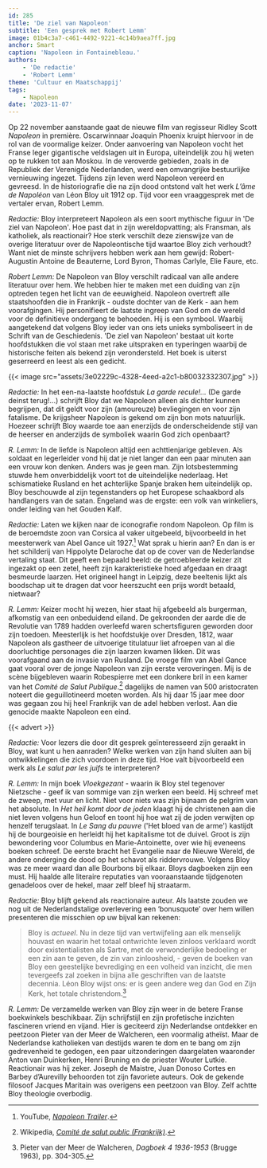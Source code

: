 ```yaml
---
id: 285
title: 'De ziel van Napoleon'
subtitle: 'Een gesprek met Robert Lemm'
image: 01b4c3a7-c461-4492-9221-4c14b9aea7ff.jpg
anchor: Smart
caption: 'Napoleon in Fontainebleau.'
authors:
    - 'De redactie'
    - 'Robert Lemm'
theme: 'Cultuur en Maatschappij'
tags:
    - Napoleon
date: '2023-11-07'
---
```


Op 22 november aanstaande gaat de nieuwe film van regisseur Ridley Scott *Napoleon* in première. Oscarwinnaar Joaquin Phoenix kruipt hiervoor in de rol van de voormalige keizer. Onder aanvoering van Napoleon vocht het Franse leger gigantische veldslagen uit in Europa, uiteindelijk zou hij weten op te rukken tot aan Moskou. In de veroverde gebieden, zoals in de Republiek der Verenigde Nederlanden, werd een omvangrijke bestuurlijke vernieuwing ingezet. Tijdens zijn leven werd Napoleon vereerd en gevreesd. In de historiografie die na zijn dood ontstond valt het werk *L’âme de Napoléon* van Léon Bloy uit 1912 op. Tijd voor een vraaggesprek met de vertaler ervan, Robert Lemm.

*Redactie:* Bloy interpreteert Napoleon als een soort mythische figuur in 'De ziel van Napoleon'. Hoe past dat in zijn wereldopvatting; als Fransman, als katholiek, als reactionair? Hoe sterk verschilt deze zienswijze van de overige literatuur over de Napoleontische tijd waartoe Bloy zich verhoudt? Want niet de minste schrijvers hebben werk aan hem gewijd: Robert-Augustin Antoine de Beauterne, Lord Byron, Thomas Carlyle, Elie Faure, etc.

*Robert Lemm:* De Napoleon van Bloy verschilt radicaal van alle andere literatuur over hem. We hebben hier te maken met een duiding van zijn optreden tegen het licht van de eeuwigheid. Napoleon overtreft alle staatshoofden die in Frankrijk -  oudste dochter van de Kerk -  aan hem voorafgingen. Hij personifieert de laatste ingreep van God om de wereld voor de definitieve ondergang te behoeden. Hij is een symbool. Waarbij aangetekend dat volgens Bloy ieder van ons iets unieks symboliseert in de Schrift van de Geschiedenis. 'De ziel van Napoleon' bestaat uit korte hoofdstukken die vol staan met rake uitspraken en typeringen waarbij de historische feiten als bekend zijn verondersteld. Het boek is uiterst geserreerd en leest als een gedicht.

{{< image src="assets/3e02229c-4328-4eed-a2c1-b80032332307.jpg" >}}

*Redactie:* In het een-na-laatste hoofdstuk *La garde recule!...* (De garde deinst terug!...) schrijft Bloy dat we Napoleon alleen als dichter kunnen begrijpen, dat dit geldt voor zijn (amoureuze) bevliegingen en voor zijn fatalisme. De krijgsheer Napoleon is gekend om zijn bon mots natuurlijk. Hoezeer schrijft Bloy waarde toe aan enerzijds de onderscheidende stijl van de heerser en anderzijds de symboliek waarin God zich openbaart? 

*R. Lemm:* In de liefde is Napoleon altijd een achttienjarige gebleven. Als soldaat en legerleider vond hij dat je niet langer dan een paar minuten aan een vrouw kon denken. Anders was je geen man. Zijn lotsbestemming stuwde hem onverbiddelijk voort tot de uiteindelijke nederlaag. Het schismatieke Rusland en het achterlijke Spanje braken hem uiteindelijk op. Bloy beschouwde al zijn  tegenstanders op het Europese schaakbord als handlangers van de satan. Engeland was de ergste: een volk van winkeliers, onder leiding van het Gouden Kalf.

*Redactie:* Laten we kijken naar de iconografie rondom Napoleon. Op film is de beroemdste zoon van Corsica al vaker uitgebeeld, bijvoorbeeld in het meesterwerk van Abel Gance uit 1927.[^1] Wat sprak u hierin aan? En dan is er het schilderij van Hippolyte Delaroche dat op de cover van de Nederlandse vertaling staat. Dit geeft een bepaald beeld: de getroebleerde  keizer zit ingezakt op een zetel, heeft zijn karakteristieke hoed afgedaan en draagt besmeurde laarzen. Het origineel hangt in Leipzig, deze beeltenis lijkt als boodschap uit te dragen dat voor heerszucht een prijs wordt betaald, nietwaar?

*R. Lemm:* Keizer mocht hij wezen, hier staat hij afgebeeld als burgerman, afkomstig van een onbeduidend eiland. De gekroonden der aarde die de Revolutie van 1789 hadden overleefd waren schertsfiguren geworden door zijn toedoen. Meesterlijk is het hoofdstukje over Dresden, 1812, waar Napoleon als gastheer de uitvoerige titulatuur liet afroepen van al die doorluchtige personages die zijn laarzen kwamen likken. Dit was voorafgaand aan de invasie van Rusland. De vroege film van Abel Gance gaat vooral over de jonge Napoleon van zijn eerste veroveringen. Mij is de scène bijgebleven waarin Robespierre met een donkere bril in een kamer van het *Comité de Salut Publique*.[^2] dagelijks de namen van 500 aristocraten noteert die geguillotineerd moeten worden. Als hij daar 15 jaar mee door was gegaan zou hij heel Frankrijk van de adel hebben verlost. Aan die genocide maakte Napoleon een eind.

{{< advert >}}

*Redactie:* Voor lezers die door dit gesprek geïnteresseerd zijn geraakt in Bloy, wat kunt u hen aanraden? Welke werken van zijn hand sluiten aan bij ontwikkelingen die zich voordoen in deze tijd. Hoe valt bijvoorbeeld een werk als *Le salut par les juifs* te interpreteren? 

*R. Lemm:* In mijn boek *Vloekgezant* - waarin ik Bloy stel tegenover Nietzsche  - geef ik van sommige van zijn werken een beeld. Hij schreef met de zweep, met vuur en licht. Niet voor niets was zijn bijnaam de pelgrim van het absolute. In  *Het heil komt door de joden* klaagt hij de christenen aan die niet leven volgens hun Geloof en toont hij hoe wat zij de joden verwijten op henzelf terugslaat. In *Le Sang du pauvre* ('Het bloed van de arme') kastijdt hij de bourgeoisie en herleidt hij het kapitalisme tot de duivel. Groot is zijn bewondering voor Columbus en Marie-Antoinette, over wie hij eveneens boeken schreef. De eerste bracht het Evangelie naar de Nieuwe Wereld, de andere onderging de dood op het schavot als riddervrouwe. Volgens Bloy was ze meer waard dan alle Bourbons bij elkaar. Bloys dagboeken zijn een must. Hij haalde alle literaire reputaties van vooraanstaande tijdgenoten genadeloos over de hekel, maar zelf bleef hij straatarm. 

*Redactie:* Bloy blijft gekend als reactionaire auteur. Als laatste zouden we nog uit de Nederlandstalige overlevering een ‘bonusquote’ over hem willen presenteren die misschien op uw bijval kan rekenen: 

> Bloy is *actueel*. Nu in deze tijd van vertwijfeling aan elk menselijk houvast en waarin het totaal ontwrichte leven zinloos verklaard wordt door existentialisten als Sartre, met de verwonderlijke bedoeling er een zin aan te geven, de zin van zinloosheid, - geven de boeken van Bloy een geestelijke bevrediging en een volheid van inzicht, die men tevergeefs zal zoeken in bijna alle geschriften van de laatste decennia. Léon Bloy wijst ons: er is geen andere weg dan God en Zijn Kerk, het totale christendom.[^3]

*R. Lemm:* De verzamelde werken van Bloy zijn weer in de betere Franse boekwinkels beschikbaar. Zijn schrijfstijl en zijn profetische inzichten fascineren vriend en vijand. Hier is geciteerd zijn Nederlandse ontdekker en peetzoon Pieter van der Meer de Walcheren, een voormalig atheïst. Maar de Nederlandse katholieken van destijds waren te dom en te bang om zijn gedrevenheid te gedogen, een paar uitzonderingen daargelaten waaronder Anton van Duinkerken, Henri Bruning en de priester Wouter Lutkie. Reactionair was hij zeker. Joseph de Maistre, Juan Donoso Cortes en Barbey d’Aurevilly behoorden tot zijn favoriete auteurs. Ook de gekende filosoof Jacques Maritain was overigens een peetzoon van Bloy. Zelf achtte Bloy theologie overbodig.


[^1]: YouTube, *[Napoleon Trailer](https://youtu.be/6504eRh5h6M?si=wwgKTZew4t9vaLLl)*.
[^2]: Wikipedia, *[Comité de salut public (Frankrijk)](https://nl.wikipedia.org/wiki/Comit%C3%A9_de_salut_public_(Frankrijk))*.
[^3]: Pieter van der Meer de Walcheren, *Dagboek 4 1936-1953* (Brugge 1963), pp. 304-305.
